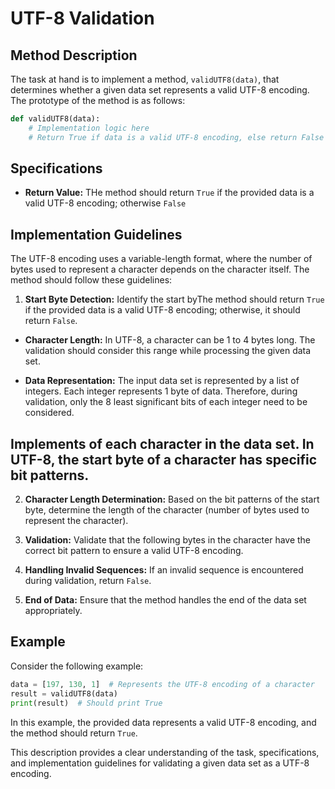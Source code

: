 # UTF-8 Validation

## Method Description

The task at hand is to implement a method, `validUTF8(data)`, that determines whether a given data set represents a valid UTF-8 encoding. The prototype of the method is as follows:

```python
def validUTF8(data):
    # Implementation logic here
    # Return True if data is a valid UTF-8 encoding, else return False
```

## Specifications

- **Return Value:**
  THe method should return `True` if the provided data is a valid UTF-8 encoding;
  otherwise `False`

## Implementation Guidelines

The UTF-8 encoding uses a variable-length format, where the number of bytes used to represent a character depends on the character itself. The method should follow these guidelines:

1. **Start Byte Detection:**
   Identify the start byThe method should return `True` if the provided data is a valid UTF-8 encoding; otherwise, it should return `False`.

- **Character Length:**
  In UTF-8, a character can be 1 to 4 bytes long. The validation should consider this range while processing the given data set.

- **Data Representation:**
  The input data set is represented by a list of integers. Each integer represents 1 byte of data. Therefore, during validation, only the 8 least significant bits of each integer need to be considered.

## Implements of each character in the data set. In UTF-8, the start byte of a character has specific bit patterns.

2. **Character Length Determination:**
   Based on the bit patterns of the start byte, determine the length of the character (number of bytes used to represent the character).

3. **Validation:**
   Validate that the following bytes in the character have the correct bit pattern to ensure a valid UTF-8 encoding.

4. **Handling Invalid Sequences:**
   If an invalid sequence is encountered during validation, return `False`.

5. **End of Data:**
   Ensure that the method handles the end of the data set appropriately.

## Example

Consider the following example:

```python
data = [197, 130, 1]  # Represents the UTF-8 encoding of a character
result = validUTF8(data)
print(result)  # Should print True
```

In this example, the provided data represents a valid UTF-8 encoding, and the method should return `True`.

This description provides a clear understanding of the task, specifications, and implementation guidelines for validating a given data set as a UTF-8 encoding.
